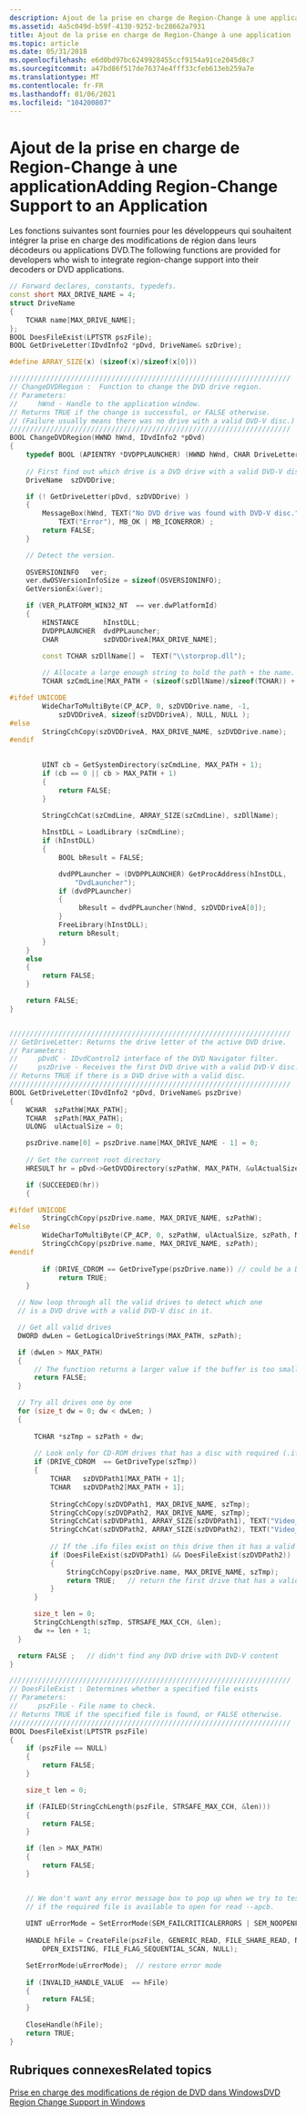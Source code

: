 ```yaml
---
description: Ajout de la prise en charge de Region-Change à une application
ms.assetid: 4a5c049d-b59f-4130-9252-bc28662a7931
title: Ajout de la prise en charge de Region-Change à une application
ms.topic: article
ms.date: 05/31/2018
ms.openlocfilehash: e6d0bd97bc6249928455ccf9154a91ce2045d8c7
ms.sourcegitcommit: a47bd86f517de76374e4fff33cfeb613eb259a7e
ms.translationtype: MT
ms.contentlocale: fr-FR
ms.lasthandoff: 01/06/2021
ms.locfileid: "104200807"
---
```

# <a name="adding-region-change-support-to-an-application"></a><span data-ttu-id="c564a-103">Ajout de la prise en charge de Region-Change à une application</span><span class="sxs-lookup"><span data-stu-id="c564a-103">Adding Region-Change Support to an Application</span></span>

<span data-ttu-id="c564a-104">Les fonctions suivantes sont fournies pour les développeurs qui souhaitent intégrer la prise en charge des modifications de région dans leurs décodeurs ou applications DVD.</span><span class="sxs-lookup"><span data-stu-id="c564a-104">The following functions are provided for developers who wish to integrate region-change support into their decoders or DVD applications.</span></span>


```C++
// Forward declares, constants, typedefs.
const short MAX_DRIVE_NAME = 4;
struct DriveName
{
    TCHAR name[MAX_DRIVE_NAME];
};
BOOL DoesFileExist(LPTSTR pszFile);
BOOL GetDriveLetter(IDvdInfo2 *pDvd, DriveName& szDrive);

#define ARRAY_SIZE(x) (sizeof(x)/sizeof(x[0]))

/////////////////////////////////////////////////////////////////////
// ChangeDVDRegion :  Function to change the DVD drive region.
// Parameters:
//     hWnd - Handle to the application window.
// Returns TRUE if the change is successful, or FALSE otherwise.
// (Failure usually means there was no drive with a valid DVD-V disc.)
/////////////////////////////////////////////////////////////////////
BOOL ChangeDVDRegion(HWND hWnd, IDvdInfo2 *pDvd)
{
    typedef BOOL (APIENTRY *DVDPPLAUNCHER) (HWND hWnd, CHAR DriveLetter);
    
    // First find out which drive is a DVD drive with a valid DVD-V disc.
    DriveName  szDVDDrive;

    if (! GetDriveLetter(pDvd, szDVDDrive) )
    {
        MessageBox(hWnd, TEXT("No DVD drive was found with DVD-V disc."),
            TEXT("Error"), MB_OK | MB_ICONERROR) ;
        return FALSE;
    }

    // Detect the version. 
    
    OSVERSIONINFO   ver;
    ver.dwOSVersionInfoSize = sizeof(OSVERSIONINFO);
    GetVersionEx(&ver);

    if (VER_PLATFORM_WIN32_NT  == ver.dwPlatformId)
    {
        HINSTANCE      hInstDLL;
        DVDPPLAUNCHER  dvdPPLauncher;
        CHAR           szDVDDriveA[MAX_DRIVE_NAME];

        const TCHAR szDllName[] =  TEXT("\\storprop.dll");
        
        // Allocate a large enough string to hold the path + the name.
        TCHAR szCmdLine[MAX_PATH + (sizeof(szDllName)/sizeof(TCHAR)) + 1];

#ifdef UNICODE
        WideCharToMultiByte(CP_ACP, 0, szDVDDrive.name, -1,
            szDVDDriveA, sizeof(szDVDDriveA), NULL, NULL );
#else
        StringCchCopy(szDVDDriveA, MAX_DRIVE_NAME, szDVDDrive.name);
#endif  
        

        UINT cb = GetSystemDirectory(szCmdLine, MAX_PATH + 1);
        if (cb == 0 || cb > MAX_PATH + 1)
        {
            return FALSE;
        }

        StringCchCat(szCmdLine, ARRAY_SIZE(szCmdLine), szDllName);
        
        hInstDLL = LoadLibrary (szCmdLine);
        if (hInstDLL)
        {
            BOOL bResult = FALSE;

            dvdPPLauncher = (DVDPPLAUNCHER) GetProcAddress(hInstDLL,
                "DvdLauncher");
            if (dvdPPLauncher)
            {
                 bResult = dvdPPLauncher(hWnd, szDVDDriveA[0]);
            }
            FreeLibrary(hInstDLL);
            return bResult;
        }
    }  
    else  
    {
        return FALSE;
    }  

    return FALSE;
} 


/////////////////////////////////////////////////////////////////////
// GetDriveLetter: Returns the drive letter of the active DVD drive.
// Parameters:
//     pDvdC - IDvdControl2 interface of the DVD Navigator filter.
//     pszDrive - Receives the first DVD drive with a valid DVD-V disc.
// Returns TRUE if there is a DVD drive with a valid disc.
/////////////////////////////////////////////////////////////////////
BOOL GetDriveLetter(IDvdInfo2 *pDvd, DriveName& pszDrive) 
{
    WCHAR  szPathW[MAX_PATH];
    TCHAR  szPath[MAX_PATH];
    ULONG  ulActualSize = 0;

    pszDrive.name[0] = pszDrive.name[MAX_DRIVE_NAME - 1] = 0;
    
    // Get the current root directory
    HRESULT hr = pDvd->GetDVDDirectory(szPathW, MAX_PATH, &ulActualSize);

    if (SUCCEEDED(hr))
    {

#ifdef UNICODE
        StringCchCopy(pszDrive.name, MAX_DRIVE_NAME, szPathW);
#else
        WideCharToMultiByte(CP_ACP, 0, szPathW, ulActualSize, szPath, MAX_PATH, 0, 0);
        StringCchCopy(pszDrive.name, MAX_DRIVE_NAME, szPath);
#endif  
        
        if (DRIVE_CDROM == GetDriveType(pszDrive.name)) // could be a DVD drive
            return TRUE;
    }

  // Now loop through all the valid drives to detect which one
  // is a DVD drive with a valid DVD-V disc in it.

  // Get all valid drives
  DWORD dwLen = GetLogicalDriveStrings(MAX_PATH, szPath);

  if (dwLen > MAX_PATH)
  {
      // The function returns a larger value if the buffer is too small.
      return FALSE;
  }

  // Try all drives one by one
  for (size_t dw = 0; dw < dwLen; ) 
  {
      
      TCHAR *szTmp = szPath + dw;
      
      // Look only for CD-ROM drives that has a disc with required (.ifo) files
      if (DRIVE_CDROM  == GetDriveType(szTmp)) 
      {
          TCHAR   szDVDPath1[MAX_PATH + 1];
          TCHAR   szDVDPath2[MAX_PATH + 1];
          
          StringCchCopy(szDVDPath1, MAX_DRIVE_NAME, szTmp);
          StringCchCopy(szDVDPath2, MAX_DRIVE_NAME, szTmp);
          StringCchCat(szDVDPath1, ARRAY_SIZE(szDVDPath1), TEXT("Video_ts\\Video_ts.ifo"));
          StringCchCat(szDVDPath2, ARRAY_SIZE(szDVDPath2), TEXT("Video_ts\\Vts_01_0.ifo"));
          
          // If the .ifo files exist on this drive then it has a valid DVD-V disc
          if (DoesFileExist(szDVDPath1) && DoesFileExist(szDVDPath2))    
          {
              StringCchCopy(pszDrive.name, MAX_DRIVE_NAME, szTmp);
              return TRUE;   // return the first drive that has a valid DVD-V disc
          }
      }

      size_t len = 0;
      StringCchLength(szTmp, STRSAFE_MAX_CCH, &len);
      dw += len + 1;
  }

  return FALSE ;   // didn't find any DVD drive with DVD-V content
} 

/////////////////////////////////////////////////////////////////////
// DoesFileExist : Determines whether a specified file exists
// Parameters:
//     pszFile - File name to check.
// Returns TRUE if the specified file is found, or FALSE otherwise.
/////////////////////////////////////////////////////////////////////
BOOL DoesFileExist(LPTSTR pszFile)
{
    if (pszFile == NULL)
    {
        return FALSE;
    }

    size_t len = 0;

    if (FAILED(StringCchLength(pszFile, STRSAFE_MAX_CCH, &len)))
    {
        return FALSE;
    }

    if (len > MAX_PATH)
    {
        return FALSE;
    }


    // We don't want any error message box to pop up when we try to test
    // if the required file is available to open for read --apcb.
    
    UINT uErrorMode = SetErrorMode(SEM_FAILCRITICALERRORS | SEM_NOOPENFILEERRORBOX);
    
    HANDLE hFile = CreateFile(pszFile, GENERIC_READ, FILE_SHARE_READ, NULL, 
        OPEN_EXISTING, FILE_FLAG_SEQUENTIAL_SCAN, NULL);

    SetErrorMode(uErrorMode);  // restore error mode
    
    if (INVALID_HANDLE_VALUE  == hFile) 
    {
        return FALSE;    
    }
    
    CloseHandle(hFile);
    return TRUE;
} 
```



## <a name="related-topics"></a><span data-ttu-id="c564a-105">Rubriques connexes</span><span class="sxs-lookup"><span data-stu-id="c564a-105">Related topics</span></span>

<dl> <dt>

[<span data-ttu-id="c564a-106">Prise en charge des modifications de région de DVD dans Windows</span><span class="sxs-lookup"><span data-stu-id="c564a-106">DVD Region Change Support in Windows</span></span>](dvd-region-change-support-in-windows.md)
</dt> </dl>

 

 



